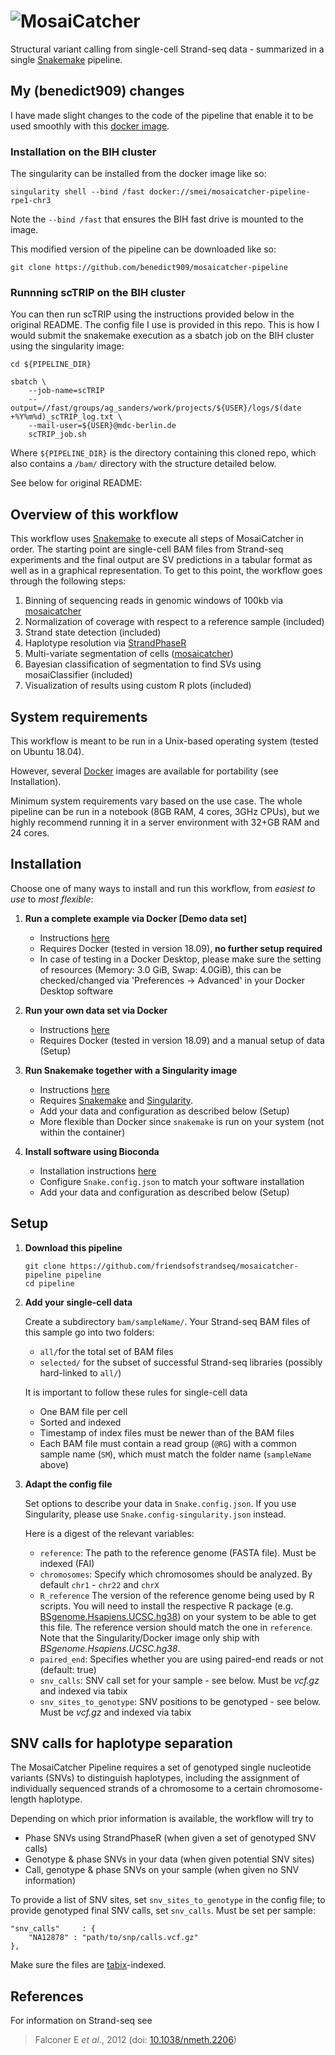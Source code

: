 ![MosaiCatcher](mosaic_logo.png)
====================================

Structural variant calling from single-cell Strand-seq data - summarized in a single [Snakemake](https://bitbucket.org/snakemake/snakemake) pipeline.

## My (benedict909) changes

I have made slight changes to the code of the pipeline that enable it to be used smoothly with this [docker image](https://hub.docker.com/r/smei/mosaicatcher-pipeline-rpe1-chr3#!).

### Installation on the BIH cluster

The singularity can be installed from the docker image like so: 

```
singularity shell --bind /fast docker://smei/mosaicatcher-pipeline-rpe1-chr3
```

Note the `--bind /fast` that ensures the BIH fast drive is mounted to the image. 

This modified version of the pipeline can be downloaded like so: 

```
git clone https://github.com/benedict909/mosaicatcher-pipeline
```

### Runnning scTRIP on the BIH cluster 

You can then run scTRIP using the instructions provided below in the original README. The config file I use is provided in this repo. 
This is how I would submit the snakemake execution as a sbatch job on the BIH cluster using the singularity image:
```
cd ${PIPELINE_DIR}

sbatch \
	--job-name=scTRIP
	--output=//fast/groups/ag_sanders/work/projects/${USER}/logs/$(date +%Y%m%d)_scTRIP_log.txt \
	--mail-user=${USER}@mdc-berlin.de
	scTRIP_job.sh
```

Where `${PIPELINE_DIR}` is the directory containing this cloned repo, which also contains a `/bam/` directory with the structure detailed below.

See below for original README:

## Overview of this workflow

This workflow uses [Snakemake](https://bitbucket.org/snakemake/snakemake) to
execute all steps of MosaiCatcher in order. The starting point are single-cell
BAM files from Strand-seq experiments and the final output are SV predictions in
a tabular format as well as in a graphical representation. To get to this point,
the workflow goes through the following steps:

  1. Binning of sequencing reads in genomic windows of 100kb via [mosaicatcher](https://github.com/friendsofstrandseq/mosaicatcher)
  2. Normalization of coverage with respect to a reference sample (included)
  3. Strand state detection (included)
  4. Haplotype resolution via [StrandPhaseR](https://github.com/daewoooo/StrandPhaseR)
  5. Multi-variate segmentation of cells ([mosaicatcher](https://github.com/friendsofstrandseq/mosaicatcher))
  6. Bayesian classification of segmentation to find SVs using mosaiClassifier (included)
  7. Visualization of results using custom R plots (included)


## System requirements

This workflow is meant to be run in a Unix-based operating system (tested on Ubuntu 18.04). 

However, several [Docker](https://docker.com) images are available for portability (see Installation).

Minimum system requirements vary based on the use case. The whole pipeline can be run in a notebook (8GB RAM, 4 cores, 3GHz CPUs), but we highly recommend running it in a server environment with 32+GB RAM and 24 cores.

## Installation

Choose one of many ways to install and run this workflow, from *easiest to use* to *most flexible*:

1. **Run a complete example via Docker [Demo data set]**

	* Instructions [here](docs/Docker-example.md)
	* Requires Docker (tested in version 18.09), **no further setup required**
	* In case of testing in a Docker Desktop, please make sure the setting of resources (Memory: 3.0 GiB, Swap: 4.0GiB), this can be checked/changed via 'Preferences -> Advanced' in your Docker Desktop software

2. **Run your own data set via Docker**

	* Instructions [here](docs/Docker.md)
	* Requires Docker (tested in version 18.09) and a manual setup of data (Setup)

3. **Run Snakemake together with a Singularity image**

	* Instructions [here](docs/Singularity.md)
	* Requires [Snakemake](https://bitbucket.org/snakemake/snakemake) and [Singularity](https://www.sylabs.io/docs/).
	* Add your data and configuration as described below (Setup)
	* More flexible than Docker since `snakemake` is run on your system (not within the container)

4. **Install software using Bioconda**

	* Installation instructions [here](docs/Bioconda.md)
	* Configure `Snake.config.json` to match your software installation
	* Add your data and configuration as described below (Setup)

## Setup

1. **Download this pipeline**

	```
	git clone https://github.com/friendsofstrandseq/mosaicatcher-pipeline pipeline
	cd pipeline
	```

2. **Add your single-cell data**

	Create a subdirectory `bam/sampleName/`. Your Strand-seq BAM files of this sample go into two folders:

	* `all/`for the total set of BAM files
	* `selected/` for the subset of successful Strand-seq libraries (possibly hard-linked to `all/`)

	It is important to follow these rules for single-cell data

	* One BAM file per cell
	* Sorted and indexed
	* Timestamp of index files must be newer than of the BAM files
	* Each BAM file must contain a read group (`@RG`) with a common sample name (`SM`),
	   which must match the folder name (`sampleName` above)

3. **Adapt the config file**

	Set options to describe your data in `Snake.config.json`. If you use Singularity, please use `Snake.config-singularity.json` instead.

	Here is a digest of the relevant variables:

	* `reference`: The path to the reference genome (FASTA file). Must be indexed (FAI)
	* `chromosomes`: Specify which chromosomes should be analyzed. By default `chr1` - `chr22` and `chrX`
	* `R_reference` The version of the reference genome being used by R scripts. You will need to install 
	the respective R package (e.g. 
	[BSgenome.Hsapiens.UCSC.hg38](https://bioconductor.org/packages/release/data/annotation/html/BSgenome.Hsapiens.UCSC.hg38.html))
	on your system to be able to get this file. The reference version should match the one in `reference`.
	Note that the Singularity/Docker image only ship with *BSgenome.Hsapiens.UCSC.hg38*.
	* `paired_end`: Specifies whether you are using paired-end reads or not (default: true)
	* `snv_calls`: SNV call set for your sample - see below. Must be *vcf.gz* and indexed via tabix
	* `snv_sites_to_genotype`: SNV positions to be genotyped - see below. Must be *vcf.gz* and indexed
	via tabix


## SNV calls for haplotype separation

The MosaiCatcher Pipeline requires a set of genotyped single nucleotide variants (SNVs) to
distinguish haplotypes, including the assignment of individually sequenced strands of a
chromosome to a certain chromosome-length haplotype.

Depending on which prior information is available, the workflow will try to

* Phase SNVs using StrandPhaseR (when given a set of genotyped SNV calls)
* Genotype & phase SNVs in your data (when given potential SNV sites)
* Call, genotype & phase SNVs on your sample (when given no SNV information)

To provide a list of SNV sites, set `snv_sites_to_genotype` in the config file; to provide genotyped
final SNV calls, set `snv_calls`. Must be set per sample:

```
"snv_calls"     : {
	"NA12878" : "path/to/snp/calls.vcf.gz"
},
```

Make sure the files are [tabix](https://github.com/samtools/tabix)-indexed.

## References

For information on Strand-seq see

> Falconer E *et al.*, 2012 (doi: [10.1038/nmeth.2206](https://doi.org/10.1038/nmeth.2206))
